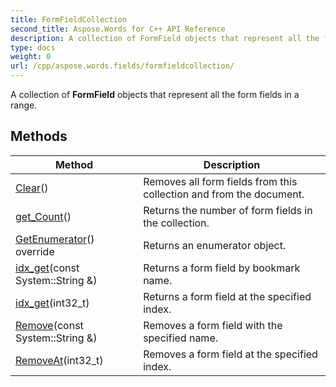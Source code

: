 ```yaml
---
title: FormFieldCollection
second_title: Aspose.Words for C++ API Reference
description: A collection of FormField objects that represent all the form fields in a range. 
type: docs
weight: 0
url: /cpp/aspose.words.fields/formfieldcollection/
---
```


A collection of **FormField** objects that represent all the form fields in a range. 

## Methods

| Method | Description |
| --- | --- |
| [Clear](./clear/)() | Removes all form fields from this collection and from the document.  |
| [get_Count](./get_count/)() | Returns the number of form fields in the collection.  |
| [GetEnumerator](./getenumerator/)() override | Returns an enumerator object.  |
| [idx_get](./idx_get/)(const System::String &) | Returns a form field by bookmark name.  |
| [idx_get](./idx_get/)(int32_t) | Returns a form field at the specified index.  |
| [Remove](./remove/)(const System::String &) | Removes a form field with the specified name.  |
| [RemoveAt](./removeat/)(int32_t) | Removes a form field at the specified index.  |
